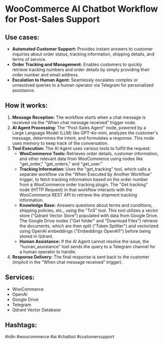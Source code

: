 # WooCommerce AI Chatbot Workflow for Post-Sales Support

## Use cases:

- **Automated Customer Support:** Provides instant answers to customer inquiries about order status, tracking information, shipping details, and terms of service.
- **Order Tracking and Management:** Enables customers to quickly retrieve tracking numbers and order details by simply providing their order number and email address.
- **Escalation to Human Agent:** Seamlessly escalates complex or unresolved queries to a human operator via Telegram for personalized assistance.

## How it works:

1.  **Message Reception:** The workflow starts when a chat message is received via the "When chat message received" trigger node.
2.  **AI Agent Processing:** The "Post-Sales Agent" node, powered by a Large Language Model (LLM) like GPT-4o-mini, analyzes the customer's message, determines the intent, and formulates a response. This node uses memory to keep track of the conversation.
3.  **Tool Execution:** The AI Agent uses various tools to fulfill the request:
    *   **WooCommerce Tools:** Retrieves order details, customer information, and other relevant data from WooCommerce using nodes like "get\_order," "get\_orders," and "get\_user."
    *   **Tracking Information:** Uses the "get_tracking" tool, which calls a separate workflow via the "When Executed by Another Workflow" trigger, to fetch tracking information based on the order number from a WooCommerce order tracking plugin. The "Get tracking" node (HTTP Request) in that workflow interacts with the WooCommerce REST API to retrieve the shipment tracking information.
    *   **Knowledge Base:** Answers questions about terms and conditions, shipping policies, etc., using the "ToS" tool. This tool utilizes a vector store ("Qdrant Vector Store") populated with data from Google Drive. The Google Drive nodes ("Get folder" and "Download Files") retrieve the documents, which are then split ("Token Splitter") and vectorized using OpenAI embeddings ("Embeddings OpenAI1") before being stored in Qdrant.
    *   **Human Assistance:** If the AI Agent cannot resolve the issue, the "human\_assistance" tool sends the query to a Telegram channel for a human operator to handle.
4.  **Response Delivery:** The final response is sent back to the customer (implicit in the "When chat message received" trigger).

## Services:

*   WooCommerce
*   OpenAI
*   Google Drive
*   Telegram
*   Qdrant Vector Database

## Hashtags:

#n8n #woocommerce #ai #chatbot #customersupport
